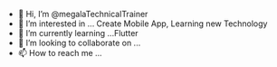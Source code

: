 - 👋 Hi, I’m @megalaTechnicalTrainer
- 👀 I’m interested in ... Create Mobile App, Learning new Technology 
- 🌱 I’m currently learning ...Flutter
- 💞️ I’m looking to collaborate on ...
- 📫 How to reach me ...

<!---
megalatt/megalatt is a ✨ special ✨ repository because its `README.md` (this file) appears on your GitHub profile.
You can click the Preview link to take a look at your changes.
--->
